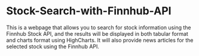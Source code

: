 # Stock-Search-with-Finnhub-API
This is a webpage that allows you to search for stock information using the Finnhub Stock API, and the results will be displayed in both tabular format and charts format using HighCharts. It will also provide news articles for the selected stock using the Finnhub API.
